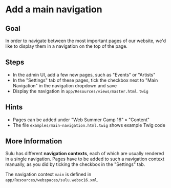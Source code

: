 Add a main navigation
=====================

Goal
----

In order to navigate between the most important pages of our website, we'd like
to display them in a navigation on the top of the page.

Steps
-----

* In the admin UI, add a few new pages, such as "Events" or "Artists"
* In the "Settings" tab of these pages, tick the checkbox next to "Main 
  Navigation" in the navigation dropdown and save
* Display the navigation in `app/Resources/views/master.html.twig`

Hints
-----

* Pages can be added under "Web Summer Camp 16" » "Content"
* The file `examples/main-navigation.html.twig` shows example Twig code

More Information
----------------

Sulu has different **navigation contexts**, each of which are usually rendered
in a single navigation. Pages have to be added to such a navigation context
manually, as you did by ticking the checkbox in the "Settings" tab.

The navigation context `main` is defined in `app/Resources/webspaces/sulu.websc16.xml`. 
